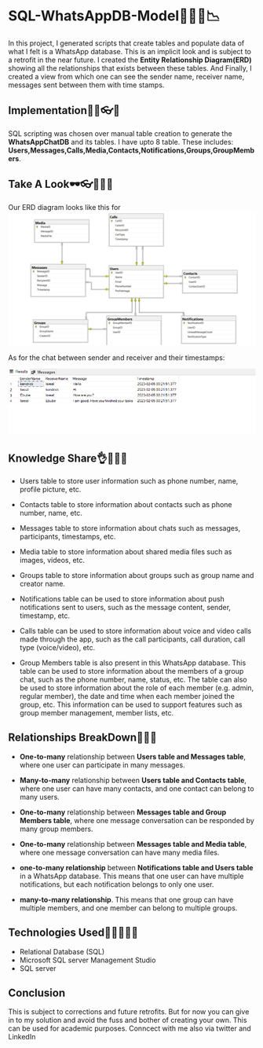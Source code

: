 #   SQL-WhatsAppDB-Model📜📜📩📉

In this project, I generated scripts that create tables and populate data of what I felt  is a WhatsApp database. This is an implicit look and is subject to a retrofit in the near future.
I created the **Entity Relationship Diagram(ERD)** showing all the relationships that exists between these tables.
And Finally, I created a view from which one  can see the sender name, receiver name, messages sent between them with time stamps.


## Implementation🤷‍♀️👓🚗
SQL scripting was chosen over manual table creation to generate the **WhatsAppChatDB** and its tables. I have upto 8 table. These includes: __**Users,Messages,Calls,Media,Contacts,Notifications,Groups,GroupMembers**__.


## Take A Look🕶👓🤷‍♀️🤷
Our ERD diagram looks like this for
![](https://github.com/kendrickchibueze/SQL-WhatsAppDB-Model/blob/main/Whatsapp-ERD.png?raw=true)





As for the chat between sender and receiver and their timestamps:

![](https://github.com/kendrickchibueze/SQL-WhatsAppDB-Model/blob/main/SR-Chat.png?raw=true)


## Knowledge Share👌📜📜📜
* Users table to store user information such as phone number, name, profile picture, etc.

* Contacts table to store information about contacts such as phone number, name, etc.

* Messages table to store information about chats such as messages, participants, timestamps, etc.

* Media table to store information about shared media files such as images, videos, etc.

* Groups table to store information about groups such as group name and creator name.

* Notifications table can be used to store information about push notifications sent to users, such as the message content, sender, timestamp, etc.

* Calls table can be used to store information about voice and video calls made through the app, such as the call participants, call duration, call type (voice/video), etc.

* Group Members table is also present in this WhatsApp database. This table can be used to store information about the members of a group chat, such as the phone number, name, status, etc. The table can also be used to store information about the role of each member (e.g. admin, regular member), the date and time when each member joined the group, etc. This information can be used to support features such as group member management, member lists, etc.


## Relationships BreakDown🚗🚉🧑

* **One-to-many** relationship between **Users table and Messages table**, where one user can participate in many messages.

* **Many-to-many** relationship between **Users table and Contacts table**, where one user can have many contacts, and one contact can belong to many users.

* **One-to-many** relationship between **Messages table and Group Members table**, where one message conversation can be responded by many group members.

* **One-to-many** relationship between **Messages table and Media table**, where one message conversation can have many media files.

*  **one-to-many relationship** between **Notifications table and Users table** in a WhatsApp database. This means that one user can have multiple notifications, but each notification belongs to only one user.

* **many-to-many relationship**. This means that one group can have multiple members, and one member can belong to multiple groups.

## Technologies Used👨‍🦳👨‍🦳🧓
* Relational Database (SQL)
* Microsoft SQL server Management Studio
* SQL server



## Conclusion
This is subject to corrections and future retrofits. But for now you can give in to my solution and avoid the fuss and bother of creating your own. This can be used for academic purposes. Conncect with me also via twitter and LinkedIn
